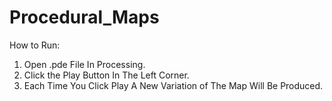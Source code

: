 # Procedural_Maps

How to Run:
1. Open .pde File In Processing.
2. Click the Play Button In The Left Corner.
3. Each Time You Click Play A New Variation of The Map Will Be Produced.
